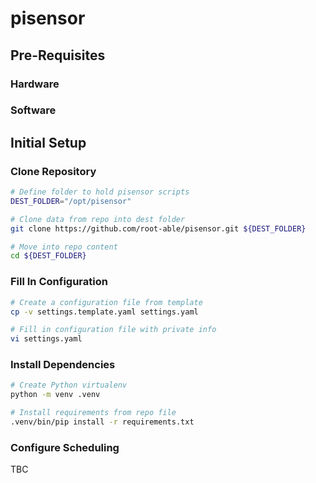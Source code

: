# pisensor

## Pre-Requisites

### Hardware

### Software

## Initial Setup

### Clone Repository

```bash
# Define folder to hold pisensor scripts
DEST_FOLDER="/opt/pisensor"

# Clone data from repo into dest folder
git clone https://github.com/root-able/pisensor.git ${DEST_FOLDER}

# Move into repo content
cd ${DEST_FOLDER}
```

### Fill In Configuration
```bash
# Create a configuration file from template
cp -v settings.template.yaml settings.yaml

# Fill in configuration file with private info
vi settings.yaml
```

### Install Dependencies
```bash
# Create Python virtualenv
python -m venv .venv

# Install requirements from repo file
.venv/bin/pip install -r requirements.txt
```

### Configure Scheduling

TBC